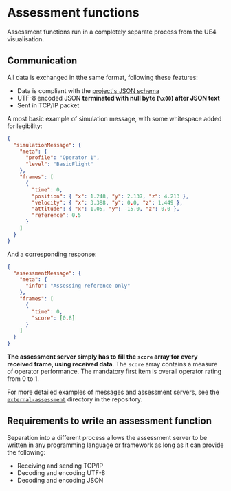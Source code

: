 # Assessment functions

Assessment functions run in a completely separate process from the UE4 visualisation.

## Communication

All data is exchanged in tthe same format, following these features:

- Data is compliant with the [project's JSON schema](https://github.com/wut-daas/uav-assess-vr/blob/master/external-assessment/uav-assessment.schema.json)
- UTF-8 encoded JSON **terminated with null byte (`\x00`) after JSON text**
- Sent in TCP/IP packet

A most basic example of simulation message, with some whitespace added for legibility:

```json
{
  "simulationMessage": {
    "meta": {
      "profile": "Operator 1",
      "level": "BasicFlight"
    },
    "frames": [
      {
        "time": 0,
        "position": { "x": 1.248, "y": 2.137, "z": 4.213 },
        "velocity": { "x": 3.388, "y": 0.0, "z": 1.449 },
        "attitude": { "x": 1.05, "y": -15.0, "z": 0.0 },
        "reference": 0.5
      }
    ]
  }
}
```

And a corresponding response:

```json
{
  "assessmentMessage": {
    "meta": {
      "info": "Assessing reference only"
    },
    "frames": [
      {
        "time": 0,
        "score": [0.8]
      }
    ]
  }
}
```

**The assessment server simply has to fill the `score` array for every received frame, using received data**. The `score` array contains a measure of operator performance. The mandatory first item is overall operator rating from 0 to 1.

For more detailed examples of messages and assessment servers, see the [`external-assessment`](https://github.com/wut-daas/uav-assess-vr/tree/master/external-assessment) directory in the repository.

## Requirements to write an assessment function

Separation into a different process allows the assessment server to be written in any programming language or framework as long as it can provide the following:

- Receiving and sending TCP/IP
- Decoding and encoding UTF-8
- Decoding and encoding JSON
